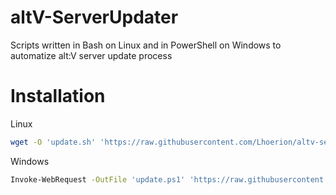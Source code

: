 # altV-ServerUpdater
Scripts written in Bash on Linux and in PowerShell on Windows to automatize alt:V server update process

# Installation
Linux

```bash
wget -O 'update.sh' 'https://raw.githubusercontent.com/Lhoerion/altv-serverupdater/master/update.sh'
```

Windows

```bash
Invoke-WebRequest -OutFile 'update.ps1' 'https://raw.githubusercontent.com/Lhoerion/altv-serverupdater/master/update.ps1'
```
